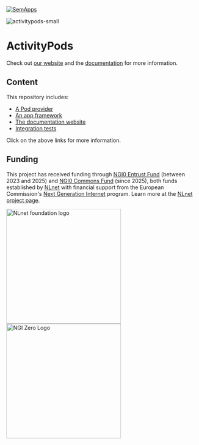 [![SemApps](https://badgen.net/badge/Powered%20by/SemApps/28CDFB)](https://semapps.org)

![activitypods-small](https://user-images.githubusercontent.com/17931931/215525902-6ae72fa9-fde0-43eb-a053-0ccfd4565ead.png)

# ActivityPods

Check out [our website](https://activitypods.org) and the [documentation](https://docs.activitypods.org) for more information.

## Content

This repository includes:

- [A Pod provider](./pod-provider/)
- [An app framework](./app-framework/)
- [The documentation website](./docs)
- [Integration tests](./tests/)

Click on the above links for more information.

## Funding

This project has received funding through [NGI0 Entrust Fund](https://nlnet.nl/entrust) (between 2023 and 2025) and [NGI0 Commons Fund](https://nlnet.nl/commonsfund) (since 2025), both funds established by [NLnet](https://nlnet.nl) with financial support from the European Commission's [Next Generation Internet](https://ngi.eu) program. Learn more at the [NLnet project page](https://nlnet.nl/project/ActivityPods-3.0).

[<img src="https://nlnet.nl/logo/banner.png" alt="NLnet foundation logo" width="300" />](https://nlnet.nl)
[<img src="https://nlnet.nl/image/logos/NGI0_tag.svg" alt="NGI Zero Logo" width="300" />](https://nlnet.nl/commonsfund)
